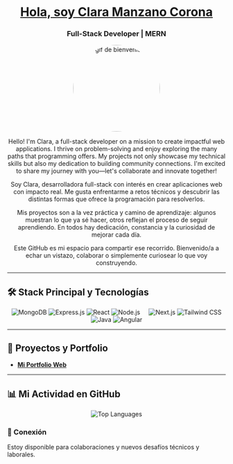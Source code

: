 <div align="center">
  <a href="https://portfolioclaramanzano.vercel.app/">
    <h1> Hola, soy Clara Manzano Corona</h1>
  </a>
  
  <h3>Full-Stack Developer | MERN </h3>
  <img 
    src="https://i.giphy.com/media/v1.Y2lkPTc5MGI3NjExa3lzMmE3ajJyNXh0dTVqb2txa2RqdTRremlxaXhkNWZ6ZzByam5wZiZlcD12MV9pbnRlcm5hbF9naWZfYnlfaWQmY3Q9Zw/HzPtbOKyBoBFsK4hyc/giphy.gif" 
    alt="gif de bienvenida" 
    width="200"
    style="border-radius: 50%"/>
  
  <br>
  
  <p>Hello! I'm Clara, a full-stack developer on a mission to create impactful web applications. I thrive on problem-solving and enjoy exploring the many paths that programming offers. My projects not only showcase my technical skills but also my dedication to building community connections. I'm excited to share my journey with you—let's collaborate and innovate together!</p>
  
  <p>Soy Clara, desarrolladora full-stack con interés en crear aplicaciones web con impacto real. Me gusta enfrentarme a retos técnicos y descubrir las distintas formas que ofrece la programación para resolverlos.</p>

  <p>Mis proyectos son a la vez práctica y camino de aprendizaje: algunos muestran lo que ya sé hacer, otros reflejan el proceso de seguir aprendiendo. En todos hay dedicación, constancia y la curiosidad de mejorar cada día.</p>

  <p>Este GitHub es mi espacio para compartir ese recorrido. Bienvenido/a a echar un vistazo, colaborar o simplemente curiosear lo que voy construyendo.</p>

</div>


---

## 🛠 Stack Principal y Tecnologías

<div align="center">
  <img src="https://img.shields.io/badge/MongoDB-4EA44B?style=for-the-badge&logo=mongodb&logoColor=white" alt="MongoDB" />
  <img src="https://img.shields.io/badge/Express.js-000000?style=for-the-badge&logo=express&logoColor=white" alt="Express.js" />
  <img src="https://img.shields.io/badge/React-61DAFB?style=for-the-badge&logo=react&logoColor=black" alt="React" />
  <img src="https://img.shields.io/badge/Node.js-339933?style=for-the-badge&logo=node.js&logoColor=white" alt="Node.js" />
  &nbsp;&nbsp;&nbsp;
  <img src="https://img.shields.io/badge/Next.js-000000?style=for-the-badge&logo=next.js&logoColor=white" alt="Next.js" />
  <img src="https://img.shields.io/badge/Tailwind_CSS-06B6D4?style=for-the-badge&logo=tailwindcss&logoColor=white" alt="Tailwind CSS" />
  <br>
  <img src="https://img.shields.io/badge/Java-007396?style=for-the-badge&logo=java&logoColor=white" alt="Java" />
  <img src="https://img.shields.io/badge/Angular-DD0031?style=for-the-badge&logo=angular&logoColor=white" alt="Angular" />
</div>


---

## 🚀 Proyectos y Portfolio

* [**Mi Portfolio Web**](https://portfolioclaramanzano.vercel.app/)

---

## 📊 Mi Actividad en GitHub

<div align="center">
  <img src="https://github-readme-stats.vercel.app/api/top-langs/?username=ClaraDevelope&layout=compact&theme=radical" alt="Top Languages" />
</div>

### 🔗 Conexión

Estoy disponible para colaboraciones y nuevos desafíos técnicos y laborales.
